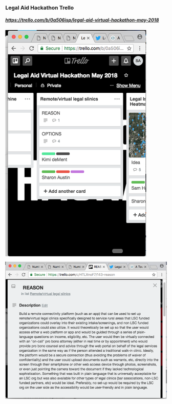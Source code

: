 ### Legal Aid Hackathon Trello
##### https://trello.com/b/0a506isp/legal-aid-virtual-hackathon-may-2018

![Screen Shot 1](Trello1.png)

![Screen Shot 2](Trello2.png)
